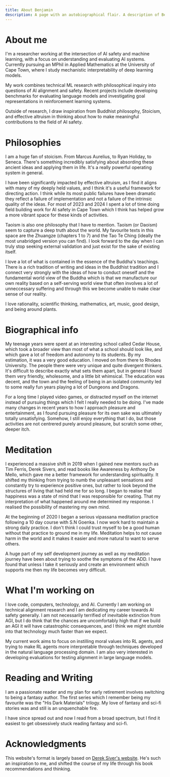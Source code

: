 ```yaml
---
title: About Benjamin
description: A page with an autobiographical flair. A description of Benjamin.
---
```


# About me 

I'm a researcher working at the intersection of AI safety and machine learning, with a focus on understanding and evaluating AI systems. Currently pursuing an MPhil in Applied Mathematics at the University of Cape Town, where I study mechanistic interpretability of deep learning models.

My work combines technical ML research with philosophical inquiry into questions of AI alignment and safety. Recent projects include developing benchmarks for evaluating language models and investigating goal representations in reinforcement learning systems.


Outside of research, I draw inspiration from Buddhist philosophy, Stoicism, and effective altruism in thinking about how to make meaningful contributions to the field of AI safety.

# Philosophies
I am a huge fan of stoicism. From Marcus Aurelius, to Ryan Holiday, to Seneca. There's something incredibly satisfying about absording these ancient ideas and applying them in life. It's a really powerful operating system in general.

I have been significantly impacted by effective altruism, as I find it aligns with many of my deeply held values, and I think it's a useful framework for directing action. I think while its most public failures have been dramatic they reflect a failure of implementation and not a failure of the intrinsic quality of the ideas. For most of 2023 and 2024 I spent a lot of time doing field building work for AI safety in Cape Town which I think has helped grow a more vibrant space for these kinds of activities.

Taoism is also one philosophy that I have to mention. Taoism (or Daoism) seem to capture a deep truth about the world. My favourite texts in this space are the Zhuangze (chapters 1 to 7) and the Tao Te Ching (ideally the most unabridged version you can find). I look forward to the day when I can truly stop seeking external validation and just exist for the sake of existing itself.

I love a lot of what is contained in the essence of the Buddha's teachings. There is a rich tradition of writing and ideas in the Buddhist tradition and I connect very strongly with the ideas of how to conduct oneself and the fundamental world view of the Buddha which is that we manufacture our own reality based on a self-serving world view that often involves a lot of unneccessary suffering and through this we become unable to make clear sense of our reality.

I love rationality, scientific thinking, mathematics, art, music, good design, and being around plants.

# Biographical info

My teenage years were spent at an interesting school called Cedar House, which took a broader view than most of what a school should look like, and which gave a lot of freedom and autonomy to its students. By my estimation, it was a very good education. I moved on from there to Rhodes University. The people there were very unique and quite divergent thinkers. It's difficult to describe exactly what sets them apart, but in general I found them very friendly, wholesome, and a little bit whimsical. The education was decent, and the town and the feeling of being in an isolated community led to some really fun years playing a lot of Dungeons and Dragons.

For a long time I played video games, or distracted myself on the internet instead of pursuing things which I felt I really needed to be doing. I've made many changes in recent years to how I approach pleasure and entertainment, as I found pursuing pleasure for its own sake was ultimately totally unsatisfying. Somehow, I still enjoy everything that I do, but those activities are not centrered purely around pleasure, but scratch some other, deeper itch.

# Meditation

 I experienced a massive shift in 2019 when I gained new mentors such as Tim Ferris, Derek Sivers, and read books like Awareness by Anthony De Mello, which gave me a better framework for understanding spirituality. It shifted my thinking from trying to numb the unpleasant sensations and constantly try to experience positive ones, but rather to look beyond the structures of living that had held me for so long. I began to realise that happiness was a state of mind that I was responsible for creating. That my interpretation of what happened around me determined my response. I realised the possibility of mastering my own mind.
 

At the beginning of 2020 I began a serious vipassana meditation practice following a 10 day course with S.N Goenka. I now work hard to maintain a strong daily practice. I don't think I could trust myself to be a good human without that practice to ground me in my life. Meditation helps to not cause harm in the world and it makes it easier and more natural to want to serve others. 

A huge part of my self development journey as well as my meditation journey have been about trying to soothe the symptoms of the ADD. I have found that unless I take it seriously and create an environment which supports me then my life becomes very difficult.

# What I'm working on
I love code, computers, technology, and AI. Currently I am working on technical alignment research and I am dedicating my career towards AI safety generally. I am not necessarily terrified of inevitable extinction from AGI, but I do think that the chances are uncomfortably high that if we build an AGI it will have catastrophic consequences, and I think we might stumble into that technology much faster than we expect. 

My current work aims to focus on instilling moral values into RL agents, and trying to make RL agents more interpretable through techniques developed in the natural language processing domain. I am also very interested in developing evaluations for testing alignment in large language models.

# Reading and Writing
I am a passionate reader and my plan for early retirement involves switching to being a fantasy author. The first series which I remember being my favourite was the "His Dark Materials" trilogy. My love of fantasy and sci-fi stories was and still is an unquenchable fire. 

I have since spread out and now I read from a broad spectrum, but I find it easiest to get obsessively stuck reading fantasy and sci-fi.

# Acknowledgments
This website's format is largely based on [Derek Siver's website](https://sive.rs/). He's such an inspiration to me, and shifted the course of my life through his book recommendations and thinking. 

